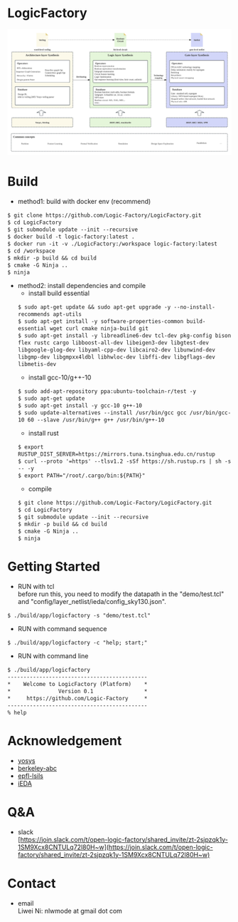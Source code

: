 # LogicFactory

![Framework](LogicFactory.svg "framework")

# Build
- method1: build with docker env (recommend)
```
$ git clone https://github.com/Logic-Factory/LogicFactory.git
$ cd LogicFactory
$ git submodule update --init --recursive
$ docker build -t logic-factory:latest .
$ docker run -it -v ./LogicFactory:/workspace logic-factory:latest
$ cd /workspace
$ mkdir -p build && cd build
$ cmake -G Ninja ..
$ ninja
```

- method2: install dependencies and compile 
    - install build essential
    ```
    $ sudo apt-get update && sudo apt-get upgrade -y --no-install-recommends apt-utils
    $ sudo apt-get install -y software-properties-common build-essential wget curl cmake ninja-build git
    $ sudo apt-get install -y libreadline6-dev tcl-dev pkg-config bison flex rustc cargo libboost-all-dev libeigen3-dev libgtest-dev libgoogle-glog-dev libyaml-cpp-dev libcairo2-dev libunwind-dev libgmp-dev libgmpxx4ldbl libhwloc-dev libffi-dev libgflags-dev libmetis-dev
    ```
    - install gcc-10/g++-10
    ```
    $ sudo add-apt-repository ppa:ubuntu-toolchain-r/test -y
    $ sudo apt-get update
    $ sudo apt-get install -y gcc-10 g++-10
    $ sudo update-alternatives --install /usr/bin/gcc gcc /usr/bin/gcc-10 60 --slave /usr/bin/g++ g++ /usr/bin/g++-10
    ```
    - install rust
    ```
    $ export RUSTUP_DIST_SERVER=https://mirrors.tuna.tsinghua.edu.cn/rustup
    $ curl --proto '=https' --tlsv1.2 -sSf https://sh.rustup.rs | sh -s -- -y
    $ export PATH="/root/.cargo/bin:${PATH}"
    ```
    - compile
    ```
    $ git clone https://github.com/Logic-Factory/LogicFactory.git
    $ cd LogicFactory
    $ git submodule update --init --recursive
    $ mkdir -p build && cd build
    $ cmake -G Ninja ..
    $ ninja
    ```


# Getting Started
- RUN with tcl \
  before run this, you need to modify the datapath in the "demo/test.tcl" and  "config/layer_netlist/ieda/config_sky130.json".
```
$ ./build/app/logicfactory -s "demo/test.tcl"
```

- RUN with command sequence
```
$ ./build/app/logicfactory -c "help; start;"
```

- RUN with command line
```
$ ./build/app/logicfactory
--------------------------------------------
*    Welcome to LogicFactory (Platform)    *
*               Version 0.1                *
*     https://github.com/Logic-Factory     *
--------------------------------------------
% help
```

# Acknowledgement
- [yosys](https://github.com/YosysHQ/yosys)
- [berkeley-abc](https://github.com/berkeley-abc/abc)
- [epfl-lsils](https://github.com/lsils/lstools-showcase)
- [iEDA](https://github.com/OSCC-Project/iEDA)

# Q&A
- slack \
    [https://join.slack.com/t/open-logic-factory/shared_invite/zt-2sjpzqk1y-1SM9Xcx8CNTULq72l80H~w](https://join.slack.com/t/open-logic-factory/shared_invite/zt-2sjpzqk1y-1SM9Xcx8CNTULq72l80H~w)

# Contact
- email \
    Liwei Ni: nlwmode at gmail dot com